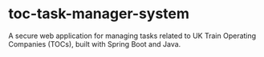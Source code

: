 # toc-task-manager-system
A secure web application for managing tasks related to UK Train Operating Companies (TOCs), built with Spring Boot and Java.
